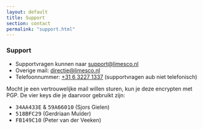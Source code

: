 ```yaml
---
layout: default
title: Support
section: contact
permalink: "support.html"
---
```

<h3>Support</h3>
<p>
<ul>
	<li>Supportvragen kunnen naar <a href="mailto:support@limesco.nl">support@limesco.nl</a></li>
	<li>Overige mail: <a href="mailto:directie@limesco.nl">directie@limesco.nl</a></li>
	<li>Telefoonnummer: <a href="tel:+31632271337">+31 6 3227 1337</a> (supportvragen aub niet telefonisch)</li>
</ul>

Mocht je een vertrouwelijke mail willen sturen, kun je deze encrypten met PGP.
De vier keys die je daarvoor gebruikt zijn:
<ul>
	<li><tt>34AA433E</tt> &amp; <tt>59A66010</tt> (Sjors Gielen)</li>
	<li><tt>518BFC29</tt> (Gerdriaan Mulder)</li>
	<li><tt>FB149C10</tt> (Peter van der Veeken)</li>
</ul>

